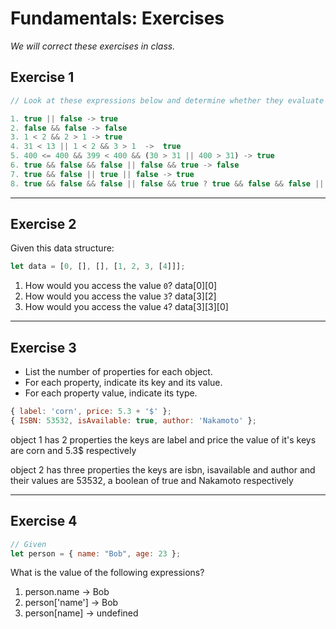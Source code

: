 # Fundamentals: Exercises

_We will correct these exercises in class._

## Exercise 1

```js
// Look at these expressions below and determine whether they evaluate to true or false

1. true || false -> true
2. false && false -> false
3. 1 < 2 && 2 > 1 -> true
4. 31 < 13 || 1 < 2 && 3 > 1  ->  true
5. 400 <= 400 && 399 < 400 && (30 > 31 || 400 > 31) -> true
6. true && false && false || false && true -> false
7. true && false || true || false -> true
8. true && false && false || false && true ? true && false && false || false && true : 1 < 2 && 2 > 1 -> false
```

---

## Exercise 2

Given this data structure:

```js
let data = [0, [], [], [1, 2, 3, [4]]];
```

1. How would you access the value `0`? data[0][0]
2. How would you access the value `3`? data[3][2]
3. How would you access the value `4`? data[3][3][0]

---

## Exercise 3

- List the number of properties for each object.
- For each property, indicate its key and its value.
- For each property value, indicate its type.

```js
{ label: 'corn', price: 5.3 + '$' };
{ ISBN: 53532, isAvailable: true, author: 'Nakamoto' };
```

object 1 has 2 properties
the keys are label and price
the value of it's keys are corn and 5.3$ respectively

object 2 has three properties
the keys are isbn, isavailable and author
and their values are 53532, a boolean of true and Nakamoto respectively

---

## Exercise 4

```js
// Given
let person = { name: "Bob", age: 23 };
```

What is the value of the following expressions?

1. person.name -> Bob
2. person['name'] -> Bob
3. person[name] -> undefined
